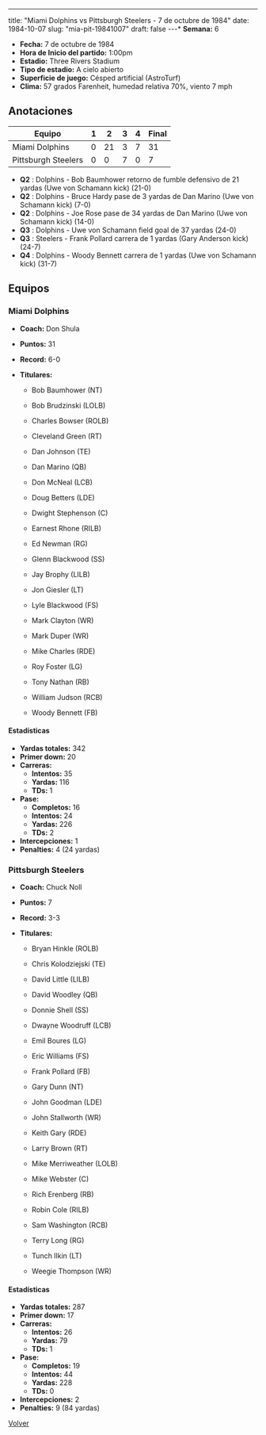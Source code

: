 ---
title: "Miami Dolphins vs Pittsburgh Steelers - 7 de octubre de 1984"
date: 1984-10-07
slug: "mia-pit-19841007"
draft: false
---* **Semana:** 6
* **Fecha:** 7 de octubre de 1984
* **Hora de Inicio del partido:** 1:00pm
* **Estadio:** Three Rivers Stadium
* **Tipo de estadio:** A cielo abierto
* **Superficie de juego:** Césped artificial (AstroTurf)
* **Clima:** 57 grados Farenheit, humedad relativa 70%, viento 7 mph




## Anotaciones
| Equipo | 1 | 2 | 3 | 4 | Final |
|--------|---|---|---|---|-------|
| Miami Dolphins  | 0 | 21 | 3 | 7  | 31 |
| Pittsburgh Steelers  | 0 | 0 | 7 | 0  | 7 |
* **Q2** : Dolphins - Bob Baumhower retorno de fumble defensivo de 21 yardas (Uwe von Schamann kick) (21-0)
* **Q2** : Dolphins - Bruce Hardy pase de 3 yardas de Dan Marino (Uwe von Schamann kick) (7-0)
* **Q2** : Dolphins - Joe Rose pase de 34 yardas de Dan Marino (Uwe von Schamann kick) (14-0)
* **Q3** : Dolphins - Uwe von Schamann field goal de 37 yardas (24-0)
* **Q3** : Steelers - Frank Pollard carrera de 1 yardas (Gary Anderson kick) (24-7)
* **Q4** : Dolphins - Woody Bennett carrera de 1 yardas (Uwe von Schamann kick) (31-7)


## Equipos


### Miami Dolphins
* **Coach:** Don Shula
* **Puntos:** 31
* **Record:** 6-0
* **Titulares:** 

  * Bob Baumhower (NT) 

  * Bob Brudzinski (LOLB) 

  * Charles Bowser (ROLB) 

  * Cleveland Green (RT) 

  * Dan Johnson (TE) 

  * Dan Marino (QB) 

  * Don McNeal (LCB) 

  * Doug Betters (LDE) 

  * Dwight Stephenson (C) 

  * Earnest Rhone (RILB) 

  * Ed Newman (RG) 

  * Glenn Blackwood (SS) 

  * Jay Brophy (LILB) 

  * Jon Giesler (LT) 

  * Lyle Blackwood (FS) 

  * Mark Clayton (WR) 

  * Mark Duper (WR) 

  * Mike Charles (RDE) 

  * Roy Foster (LG) 

  * Tony Nathan (RB) 

  * William Judson (RCB) 

  * Woody Bennett (FB) 

#### Estadísticas
* **Yardas totales:** 342
* **Primer down:** 20
* **Carreras:**
  * **Intentos:** 35
  * **Yardas:** 116
  * **TDs:** 1
* **Pase:**
  * **Completos:** 16
  * **Intentos:** 24
  * **Yardas:** 226
  * **TDs:** 2
* **Intercepciones:** 1
* **Penalties:** 4 (24 yardas)

### Pittsburgh Steelers
* **Coach:** Chuck Noll
* **Puntos:** 7
* **Record:** 3-3
* **Titulares:** 

  * Bryan Hinkle (ROLB) 

  * Chris Kolodziejski (TE) 

  * David Little (LILB) 

  * David Woodley (QB) 

  * Donnie Shell (SS) 

  * Dwayne Woodruff (LCB) 

  * Emil Boures (LG) 

  * Eric Williams (FS) 

  * Frank Pollard (FB) 

  * Gary Dunn (NT) 

  * John Goodman (LDE) 

  * John Stallworth (WR) 

  * Keith Gary (RDE) 

  * Larry Brown (RT) 

  * Mike Merriweather (LOLB) 

  * Mike Webster (C) 

  * Rich Erenberg (RB) 

  * Robin Cole (RILB) 

  * Sam Washington (RCB) 

  * Terry Long (RG) 

  * Tunch Ilkin (LT) 

  * Weegie Thompson (WR) 

#### Estadísticas
* **Yardas totales:** 287
* **Primer down:** 17
* **Carreras:**
  * **Intentos:** 26
  * **Yardas:** 79
  * **TDs:** 1
* **Pase:**
  * **Completos:** 19
  * **Intentos:** 44
  * **Yardas:** 228
  * **TDs:** 0
* **Intercepciones:** 2
* **Penalties:** 9 (84 yardas)


[Volver](/historia/1984)
